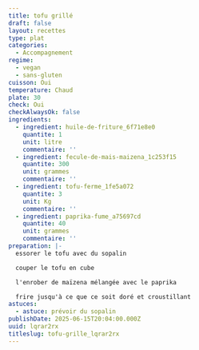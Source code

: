 ```yaml
---
title: tofu grillé
draft: false
layout: recettes
type: plat
categories:
  - Accompagnement
regime:
  - vegan
  - sans-gluten
cuisson: Oui
temperature: Chaud
plate: 30
check: Oui
checkAlwaysOk: false
ingredients:
  - ingredient: huile-de-friture_6f71e8e0
    quantite: 1
    unit: litre
    commentaire: ''
  - ingredient: fecule-de-mais-maizena_1c253f15
    quantite: 300
    unit: grammes
    commentaire: ''
  - ingredient: tofu-ferme_1fe5a072
    quantite: 3
    unit: Kg
    commentaire: ''
  - ingredient: paprika-fume_a75697cd
    quantite: 40
    unit: grammes
    commentaire: ''
preparation: |-
  essorer le tofu avec du sopalin

  couper le tofu en cube

  l'enrober de maïzena mélangée avec le paprika

  frire jusqu'à ce que ce soit doré et croustillant
astuces:
  - astuce: prévoir du sopalin
publishDate: 2025-06-15T20:04:00.000Z
uuid: lqrar2rx
titleslug: tofu-grille_lqrar2rx
---
```

